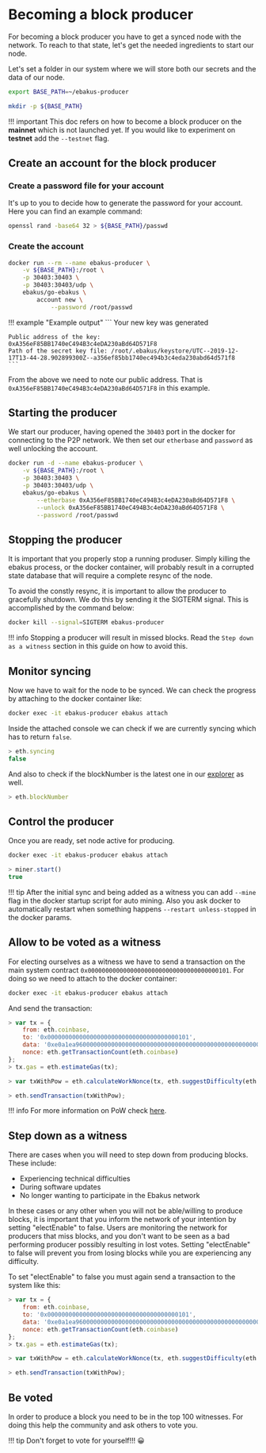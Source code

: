 # Becoming a block producer

For becoming a block producer you have to get a synced node with the network. To reach to that state, let's get the needed ingredients to start our node.

Let's set a folder in our system where we will store both our secrets and the data of our node.

```bash
export BASE_PATH=~/ebakus-producer

mkdir -p ${BASE_PATH}
```

!!! important
    This doc refers on how to become a block producer on the **mainnet** which is not launched yet. If you would like to experiment on **testnet** add the `--testnet` flag.

## Create an account for the block producer

### Create a password file for your account

It's up to you to decide how to generate the password for your account. Here you can find an example command:

```bash
openssl rand -base64 32 > ${BASE_PATH}/passwd
```

### Create the account

```bash
docker run --rm --name ebakus-producer \
    -v ${BASE_PATH}:/root \
    -p 30403:30403 \
    -p 30403:30403/udp \
    ebakus/go-ebakus \
        account new \
            --password /root/passwd
```

!!! example "Example output"
    ```
    Your new key was generated

    Public address of the key:   0xA356eF85BB1740eC494B3c4eDA230aBd64D571F8
    Path of the secret key file: /root/.ebakus/keystore/UTC--2019-12-17T13-44-28.902899300Z--a356ef85bb1740ec494b3c4eda230abd64d571f8
    ```

From the above we need to note our public address. That is `0xA356eF85BB1740eC494B3c4eDA230aBd64D571F8` in this example.

## Starting the producer

We start our producer, having opened the `30403` port in the docker for connecting to the P2P network. We then set our `etherbase` and `password` as well unlocking the account.

```bash
docker run -d --name ebakus-producer \
    -v ${BASE_PATH}:/root \
    -p 30403:30403 \
    -p 30403:30403/udp \
    ebakus/go-ebakus \
        --etherbase 0xA356eF85BB1740eC494B3c4eDA230aBd64D571F8 \
        --unlock 0xA356eF85BB1740eC494B3c4eDA230aBd64D571F8 \
        --password /root/passwd
```

## Stopping the producer

It is important that you properly stop a running produser. Simply killing the ebakus process, or the docker container, will probably result in a corrupted state database that will require a complete resync of the node. 

To avoid the constly resync, it is important to allow the producer to gracefully shutdown. We do this by sending it the SIGTERM signal. This is accomplished by the command below:

```bash
docker kill --signal=SIGTERM ebakus-producer
```

!!! info
    Stopping a producer will result in missed blocks. Read the `Step down as a witness` section in this guide on how to avoid this. 

## Monitor syncing

Now we have to wait for the node to be synced. We can check the progress by attaching to the docker container like:

```bash
docker exec -it ebakus-producer ebakus attach
```

Inside the attached console we can check if we are currently syncing which has to return `false`.

```js
> eth.syncing
false
```

And also to check if the blockNumber is the latest one in our [explorer](https://explorer.ebakus.com/blocks) as well.

```js
> eth.blockNumber
```

## Control the producer

Once you are ready, set node active for producing.

```bash
docker exec -it ebakus-producer ebakus attach
```

```js
> miner.start()
true
```

!!! tip
    After the initial sync and being added as a witness you can add `--mine` flag in the docker startup script for auto mining. Also you ask docker to automatically restart when something happens `--restart unless-stopped` in the docker params.


## Allow to be voted as a witness

For electing ourselves as a witness we have to send a transaction on the main system contract `0x0000000000000000000000000000000000000101`. For doing so we need to attach to the docker container:

```bash
docker exec -it ebakus-producer ebakus attach
```

And send the transaction:

```js
> var tx = {
    from: eth.coinbase,
    to: '0x0000000000000000000000000000000000000101',
    data: '0xe0a1ea960000000000000000000000000000000000000000000000000000000000000001',
    nonce: eth.getTransactionCount(eth.coinbase)
};
> tx.gas = eth.estimateGas(tx);

> var txWithPow = eth.calculateWorkNonce(tx, eth.suggestDifficulty(eth.coinbase));

> eth.sendTransaction(txWithPow);
```

!!! info
    For more information on PoW check [here](../developing-applications-with-ebakus/proof-of-work.md).

## Step down as a witness

There are cases when you will need to step down from producing blocks. These include:

* Experiencing technical difficulties
* During software updates
* No longer wanting to participate in the Ebakus network

In these cases or any other when you will not be able/willing to produce blocks, it is important that you inform the network of your intention by setting "electEnable" to false. Users are monitoring the network for producers that miss blocks, and you don't want to be seen as a bad performing producer possibly resulting in lost votes. Setting "electEnable" to false will prevent you from losing blocks while you are experiencing any difficulty. 

To set "electEnable" to false you must again send a transaction to the system like this: 

```js
> var tx = {
    from: eth.coinbase,
    to: '0x0000000000000000000000000000000000000101',
    data: '0xe0a1ea960000000000000000000000000000000000000000000000000000000000000000',
    nonce: eth.getTransactionCount(eth.coinbase)
};
> tx.gas = eth.estimateGas(tx);

> var txWithPow = eth.calculateWorkNonce(tx, eth.suggestDifficulty(eth.coinbase));

> eth.sendTransaction(txWithPow);
```

## Be voted

In order to produce a block you need to be in the top 100 witnesses. For doing this help the community and ask others to vote you.

!!! tip
    Don't forget to vote for yourself!!! 😀
